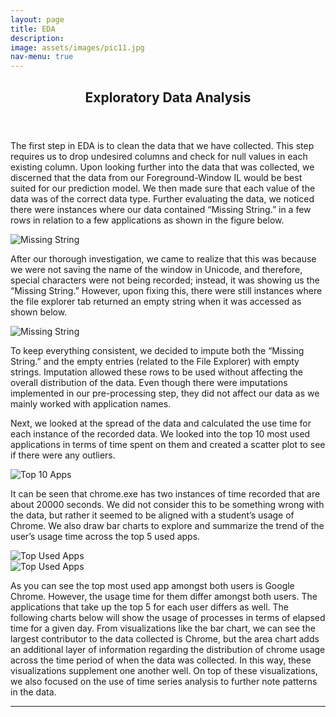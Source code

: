 ```yaml
---
layout: page
title: EDA
description:
image: assets/images/pic11.jpg
nav-menu: true
---
```


<!-- Main -->
<div id="main" class="alt">

<!-- One -->
<section id="one">
	<div class="inner">
		<header class="major">
			<h1>Exploratory Data Analysis</h1>
		</header>
		
<p>The first step in EDA is to clean the data that we have collected. This step requires us to drop 
undesired columns and check for null values in each existing column. Upon looking further into the 
data that was collected, we discerned that the data from our Foreground-Window IL would be best 
suited for our prediction model. We then made sure that each value of the data was of the correct data type. Further evaluating 
the data, we noticed there were instances where our data contained “Missing String.” in a few rows 
in relation to a few applications as shown in the figure below.</p>

<span class="image fit">
    <img src="/system-usage-analysis-website/assets/images/missingstring.png" alt="Missing String" />
</span>


<p> After our thorough investigation, we came to realize that this was because we were not saving 
the name of the window in Unicode, and therefore, special characters were not being recorded; 
instead, it was showing us the “Missing String.”  However, upon fixing this, there were still 
instances where the file explorer tab returned an empty string when it was accessed	as shown below.
</p>

<span class="image fit">
    <img src="/system-usage-analysis-website/assets/images/emptystring.png" alt="Missing String" />
</span>


<p>To keep everything consistent, we decided to impute both the “Missing String.” and the empty 
entries (related to the File Explorer) with empty strings. Imputation allowed these rows to be 
used without affecting the overall distribution of the data. Even though there were imputations 
implemented in our pre-processing step, they did not affect our data as we mainly worked with 
application names.</p>

<p>Next, we looked at the spread of the data and calculated the use time for each instance of 
the recorded data. We looked into the top 10 most used applications in terms of time spent on 
them and created a scatter plot to see if there were any outliers.</p>

<span class="image center">
    <img src="/system-usage-analysis-website/assets/images/top10apps.png" alt="Top 10 Apps" />
</span>

<p>It can be seen that chrome.exe has two instances of time recorded that are about 20000 seconds. 
We did not consider this to be something wrong with the data, but rather it seemed to be aligned 
with a student’s usage of Chrome. We also draw bar charts to explore and summarize the trend of 
the user’s usage time across the top 5 used apps.</p>

<div class="row">
	<div class="6u 12u$(small)">
		<span class="image fit">
            <img src="/system-usage-analysis-website/assets/images/topUsedAppsUser1.png" alt="Top Used Apps" />
        </span>
	</div>
	<div class="6u$ 12u$(small)">
		<span class="image fit">
            <img src="/system-usage-analysis-website/assets/images/topUsedAppsUser2.png" alt="Top Used Apps" />
        </span>
	</div>
</div>
<p></p>

<p>As you can see the top most used app amongst both users is Google Chrome. However, the usage time for 
them differ amongst both users. The applications that take up the top 5 for each user differs as well. The following charts 
below will show the usage of processes in terms of elapsed time for a given day. From visualizations like 
the bar chart, we can see the largest contributor to the data collected is Chrome, but the area chart 
adds an additional layer of information regarding the distribution of chrome usage across the time 
period of when the data was collected. In this way, these visualizations supplement one another well. On top of these visualizations,
 we also focused on the use of time series analysis to further note patterns in the data.</p>

<hr class="major" />

</div>
</section>

</div>